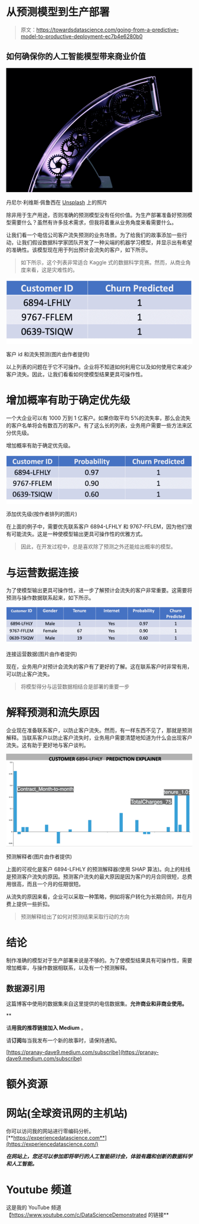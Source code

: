 # 从预测模型到生产部署

> 原文：<https://towardsdatascience.com/going-from-a-predictive-model-to-productive-deployment-ec7b4e6280b0>

## 如何确保你的人工智能模型带来商业价值

![](img/36f6a2efe189103738f221a107636d95.png)

丹尼尔·利维斯·佩鲁西在 [Unsplash](https://unsplash.com/s/photos/gear?utm_source=unsplash&utm_medium=referral&utm_content=creditCopyText) 上的照片

除非用于生产用途，否则准确的预测模型没有任何价值。为生产部署准备好预测模型需要什么？虽然有许多技术需求，但我将着重从业务角度来看需要什么。

让我们看一个电信公司客户流失预测的业务场景。为了给我们的故事添加一些行动，让我们假设数据科学家团队开发了一种尖端的机器学习模型，并显示出有希望的准确性。该模型现在用于列出预计会流失的客户，如下所示。

> 如下所示，这个列表非常适合 Kaggle 式的数据科学竞赛。然而，从商业角度来看，这是灾难性的。

![](img/0e4e542a9c7a9ed3784936fb56cd6ad6.png)

客户 id 和流失预测(图片由作者提供)

以上列表的问题在于它不可操作。企业将不知道如何利用它以及如何使用它来减少客户流失。因此，让我们看看如何使模型结果更具可操作性。

# 增加概率有助于确定优先级

一个大企业可以有 1000 万到 1 亿客户。如果你取平均 5%的流失率，那么会流失的客户名单将会有数百万的客户。有了这么长的列表，业务用户需要一些方法来区分优先级。

增加概率有助于确定优先级。

![](img/0404d2dbef4bdbccf1579e82794285b8.png)

添加优先级(按作者排列的图片)

在上面的例子中，需要优先联系客户 6894-LFHLY 和 9767-FFLEM，因为他们很有可能流失。这是一种使模型输出更具可操作性的优雅方式。

> 因此，在开发过程中，总是喜欢除了预测之外还能给出概率的模型。

# 与运营数据连接

为了使模型输出更具可操作性，进一步了解预计会流失的客户非常重要。这需要将预测与操作数据联系起来，如下所示。

![](img/b9b1637a7c53c31c3b932a277a4c085e.png)

连接运营数据(图片由作者提供)

现在，业务用户对预计会流失的客户有了更好的了解。这在联系客户时非常有用，可以防止客户流失。

> 将模型得分与运营数据相结合是部署的重要一步

# 解释预测和流失原因

企业现在准备联系客户，以防止客户流失。然而，有一样东西不见了，那就是预测解释。当联系客户以防止客户流失时，业务用户需要清楚地知道为什么会出现客户流失。这有助于更好地与客户谈判。

![](img/47efd926bad56fb753311e0f86f287e1.png)

预测解释者(图片由作者提供)

上面的可视化是客户 6894-LFHLY 的预测解释器(使用 SHAP 算法)。向上的柱线是预测客户流失的原因。预测客户流失的最大原因是因为客户的月合同很短，总费用很高，而且一个月的任期很短。

从流失的原因来看，企业可以采取一种策略，例如将客户转化为长期合同，并在月费上提供一些折扣。

> 预测解释给出了如何对预测结果采取行动的方向

# 结论

制作准确的模型对于生产部署来说是不够的。为了使模型结果具有可操作性，需要增加概率，与操作数据相联系，以及有一个预测解释。

## 数据源引用

这篇博客中使用的数据集来自这里提供的电信数据集。[](https://www.ibm.com/community/terms-of-use/download/)****允许商业和非商业使用。****

**[](https://community.ibm.com/community/user/businessanalytics/blogs/steven-macko/2019/07/11/telco-customer-churn-1113)  

请**用我的推荐链接加入 Medium** 。

[](https://pranay-dave9.medium.com/membership)  

请**订阅**每当我发布一个新的故事时，请保持通知。

[https://pranay-dave9.medium.com/subscribe](https://pranay-dave9.medium.com/subscribe)

# 额外资源

# 网站(全球资讯网的主机站)

你可以访问我的网站进行零编码分析。[**https://experiencedatascience.com**](https://experiencedatascience.com/)

***在网站上，您还可以参加即将举行的人工智能研讨会，体验有趣和创新的数据科学和人工智能。***

# Youtube 频道

这是我的 YouTube 频道
【https://www.youtube.com/c/DataScienceDemonstrated 的链接**